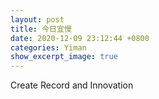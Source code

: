 ```yaml
---
layout: post
title: 今日宜慢
date: 2020-12-09 23:12:44 +0800
categories: Yiman
show_excerpt_image: true
---
```


Create Record and Innovation
